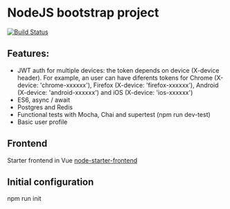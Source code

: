 # NodeJS bootstrap project
[![Build Status](http://api.travis-ci.org/oleurud/node-starter.svg?branch=master)](http://travis-ci.org/oleurud/node-starter)

## Features:
- JWT auth for multiple devices: the token depends on device (X-device header). For example, an user can have diferents tokens for Chrome (X-device: 'chrome-xxxxxx'), Firefox (X-device: 'firefox-xxxxxx'), Android (X-device: 'android-xxxxxx') and iOS (X-device: 'ios-xxxxxx')
- ES6, async / await
- Postgres and Redis
- Functional tests with Mocha, Chai and supertest (npm run dev-test)
- Basic user profile

## Frontend
Starter frontend in Vue [node-starter-frontend](https://github.com/oleurud/node-starter-frontend)

## Initial configuration
npm run init
